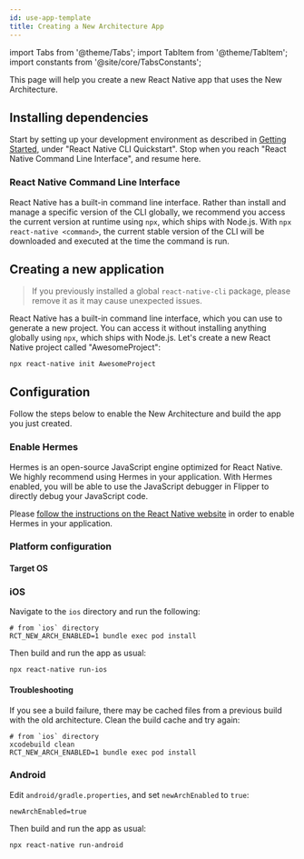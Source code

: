 ```yaml
---
id: use-app-template
title: Creating a New Architecture App
---
```


import Tabs from '@theme/Tabs'; import TabItem from '@theme/TabItem'; import constants from '@site/core/TabsConstants';

This page will help you create a new React Native app that uses the New Architecture.

## Installing dependencies

Start by setting up your development environment as described in [Getting Started](getting-started.md), under "React Native CLI Quickstart". Stop when you reach "React Native Command Line Interface", and resume here.

<h3>React Native Command Line Interface</h3>

React Native has a built-in command line interface. Rather than install and manage a specific version of the CLI globally, we recommend you access the current version at runtime using `npx`, which ships with Node.js. With `npx react-native <command>`, the current stable version of the CLI will be downloaded and executed at the time the command is run.

<h2>Creating a new application</h2>

> If you previously installed a global `react-native-cli` package, please remove it as it may cause unexpected issues.

React Native has a built-in command line interface, which you can use to generate a new project. You can access it without installing anything globally using `npx`, which ships with Node.js. Let's create a new React Native project called "AwesomeProject":

```shell
npx react-native init AwesomeProject
```

## Configuration

Follow the steps below to enable the New Architecture and build the app you just created.

### Enable Hermes

Hermes is an open-source JavaScript engine optimized for React Native. We highly recommend using Hermes in your application. With Hermes enabled, you will be able to use the JavaScript debugger in Flipper to directly debug your JavaScript code.

Please [follow the instructions on the React Native website](hermes.md) in order to enable Hermes in your application.

### Platform configuration

#### Target OS

<Tabs groupId="platform" defaultValue={constants.defaultPlatform} values={constants.platforms} className="pill-tabs">
<TabItem value="ios">

### iOS

Navigate to the `ios` directory and run the following:

```shell
# from `ios` directory
RCT_NEW_ARCH_ENABLED=1 bundle exec pod install
```

Then build and run the app as usual:

```shell
npx react-native run-ios
```

#### Troubleshooting

If you see a build failure, there may be cached files from a previous build with the old architecture. Clean the build cache and try again:

```shell
# from `ios` directory
xcodebuild clean
RCT_NEW_ARCH_ENABLED=1 bundle exec pod install
```

</TabItem>
<TabItem value="android">

### Android

Edit `android/gradle.properties`, and set `newArchEnabled` to `true`:

```
newArchEnabled=true
```

Then build and run the app as usual:

```shell
npx react-native run-android
```

</TabItem>
</Tabs>
